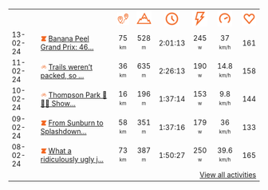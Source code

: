 <table>
    <tr>
        <th></th>
        <th></th>
        <th align="center"><img src="https://raw.githubusercontent.com/robiningelbrecht/strava-activities/master/public/distance.svg" width="30" alt="distance" title="distance"/></th>
        <th align="center"><img src="https://raw.githubusercontent.com/robiningelbrecht/strava-activities/master/public/elevation.svg" width="30" alt="elevation" title="elevation"/></th>
        <th align="center"><img src="https://raw.githubusercontent.com/robiningelbrecht/strava-activities/master/public/time.svg" width="30" alt="time" title="time"/></th>
        <th align="center"><img src="https://raw.githubusercontent.com/robiningelbrecht/strava-activities/master/public/average-watt.svg" width="30" alt="average watts" title="average watts"/></th>
        <th align="center"><img src="https://raw.githubusercontent.com/robiningelbrecht/strava-activities/master/public/average-speed.svg" width="30" alt="average speed" title="average speed"/></th>
        <th align="center"><img src="https://raw.githubusercontent.com/robiningelbrecht/strava-activities/master/public/heart-rate.svg" width="30" alt="average heart rate" title="average heart rate"/></th>
    </tr>
            <tr>
            <td>13-02-24</td>
            <td>
                                <img src="https://raw.githubusercontent.com/robiningelbrecht/strava-activities/master/public/activity-virtual-ride-zwift.svg" width="12" alt="Banana Peel Grand Prix: 46 Miles of Slippery Elevation" title="Banana Peel Grand Prix: 46 Miles of Slippery Elevation"/>
<a href="https://www.strava.com/activities/10754285850" title="Kcal: 1706 | Gear: None ">Banana Peel Grand Prix: 46...</a>
            </td>
            <td align="center">75 <sup><sub>km</sub></sup></td>
            <td align="center">528 <sup><sub>m</sub></sup></td>
            <td align="center">2:01:13</td>
            <td align="center">245 <sup><sub>w</sub></sup></td>
            <td align="center">37 <sup><sub>km/h</sub></sup></td>
            <td align="center">161</td>
        </tr>
            <tr>
            <td>11-02-24</td>
            <td>
                <img src="https://raw.githubusercontent.com/robiningelbrecht/strava-activities/master/public/activity-ride.svg" width="12" alt="Trails weren’t packed, so took a detour up 242. Freshly groomed, it was pure heaven." title="Trails weren’t packed, so took a detour up 242. Freshly groomed, it was pure heaven."/>
<a href="https://www.strava.com/activities/10743376894" title="Kcal: 1866 | Gear: None ">Trails weren’t packed, so ...</a>
            </td>
            <td align="center">36 <sup><sub>km</sub></sup></td>
            <td align="center">635 <sup><sub>m</sub></sup></td>
            <td align="center">2:26:13</td>
            <td align="center">190 <sup><sub>w</sub></sup></td>
            <td align="center">14.8 <sup><sub>km/h</sub></sup></td>
            <td align="center">158</td>
        </tr>
            <tr>
            <td>10-02-24</td>
            <td>
                <img src="https://raw.githubusercontent.com/robiningelbrecht/strava-activities/master/public/activity-ride.svg" width="12" alt="Thompson Park 💩💩💩 Show" title="Thompson Park 💩💩💩 Show"/>
<a href="https://www.strava.com/activities/10736692069" title="Kcal: 1007 | Gear: None ">Thompson Park 💩💩💩 Show...</a>
            </td>
            <td align="center">16 <sup><sub>km</sub></sup></td>
            <td align="center">196 <sup><sub>m</sub></sup></td>
            <td align="center">1:37:14</td>
            <td align="center">153 <sup><sub>w</sub></sup></td>
            <td align="center">9.8 <sup><sub>km/h</sub></sup></td>
            <td align="center">144</td>
        </tr>
            <tr>
            <td>09-02-24</td>
            <td>
                                <img src="https://raw.githubusercontent.com/robiningelbrecht/strava-activities/master/public/activity-virtual-ride-zwift.svg" width="12" alt="From Sunburn to Splashdown: A Banana-Powered Odyssey" title="From Sunburn to Splashdown: A Banana-Powered Odyssey"/>
<a href="https://www.strava.com/activities/10728534930" title="Kcal: 999 | Gear: None ">From Sunburn to Splashdown...</a>
            </td>
            <td align="center">58 <sup><sub>km</sub></sup></td>
            <td align="center">351 <sup><sub>m</sub></sup></td>
            <td align="center">1:37:16</td>
            <td align="center">179 <sup><sub>w</sub></sup></td>
            <td align="center">36 <sup><sub>km/h</sub></sup></td>
            <td align="center">133</td>
        </tr>
            <tr>
            <td>08-02-24</td>
            <td>
                                <img src="https://raw.githubusercontent.com/robiningelbrecht/strava-activities/master/public/activity-virtual-ride-zwift.svg" width="12" alt="What a ridiculously ugly jersey, I LOVE IT! ❤️" title="What a ridiculously ugly jersey, I LOVE IT! ❤️"/>
<a href="https://www.strava.com/activities/10723270638" title="Kcal: 1597 | Gear: None ">What a ridiculously ugly j...</a>
            </td>
            <td align="center">73 <sup><sub>km</sub></sup></td>
            <td align="center">387 <sup><sub>m</sub></sup></td>
            <td align="center">1:50:27</td>
            <td align="center">250 <sup><sub>w</sub></sup></td>
            <td align="center">39.6 <sup><sub>km/h</sub></sup></td>
            <td align="center">165</td>
        </tr>
                <tr>
            <td colspan="8" align="right"><a href="https://github.com/robiningelbrecht/strava-activities#activities">View all activities</a></td>
        </tr>
    </table>
